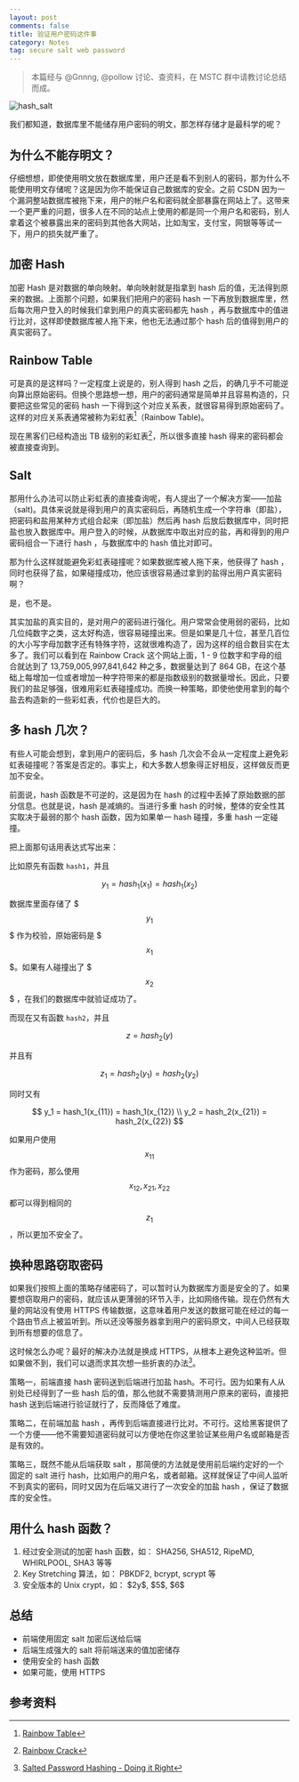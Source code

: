```yaml
---
layout: post
comments: false
title: 验证用户密码这件事
category: Notes
tag: secure salt web password
---
```


> 本篇经与 @Gnnng, @pollow 讨论、查资料，在 MSTC 群中请教讨论总结而成。

![hash_salt](//mforever78.qiniudn.com/hash_salt.jpg)

我们都知道，数据库里不能储存用户密码的明文，那怎样存储才是最科学的呢？

## 为什么不能存明文？

仔细想想，即使使用明文放在数据库里，用户还是看不到别人的密码，那为什么不能使用明文存储呢？这是因为你不能保证自己数据库的安全。之前 CSDN 因为一个漏洞整站数据库被拖下来，用户的帐户名和密码就全部暴露在网站上了。这带来一个更严重的问题，很多人在不同的站点上使用的都是同一个用户名和密码，别人拿着这个被暴露出来的密码到其他各大网站，比如淘宝，支付宝，网银等等试一下，用户的损失就严重了。

## 加密 Hash

加密 Hash 是对数据的单向映射。单向映射就是指拿到 hash 后的值，无法得到原来的数据。上面那个问题，如果我们把用户的密码 hash 一下再放到数据库里，然后每次用户登入的时候我们拿到用户的真实密码都先 hash ，再与数据库中的值进行比对，这样即使数据库被人拖下来，他也无法通过那个 hash 后的值得到用户的真实密码了。

## Rainbow Table

可是真的是这样吗？一定程度上说是的，别人得到 hash 之后，的确几乎不可能逆向算出原始密码。但换个思路想一想，用户的密码通常是简单并且容易构造的，只要把这些常见的密码 hash 一下得到这个对应关系表，就很容易得到原始密码了。这样的对应关系表通常被称为彩虹表[^1]（Rainbow Table)。

现在黑客们已经构造出 TB 级别的彩虹表[^2]，所以很多直接 hash 得来的密码都会被直接查询到。

## Salt

那用什么办法可以防止彩虹表的直接查询呢，有人提出了一个解决方案——加盐（salt)。具体来说就是得到用户的真实密码后，再随机生成一个字符串（即盐），把密码和盐用某种方式组合起来（即加盐）然后再 hash 后放后数据库中，同时把盐也放入数据库中。用户登入的时候，从数据库中取出对应的盐，再和得到的用户密码组合一下进行 hash ，与数据库中的 hash 值比对即可。

那为什么这样就能避免彩虹表碰撞呢？如果数据库被人拖下来，他获得了 hash ，同时也获得了盐，如果碰撞成功，他应该很容易通过拿到的盐得出用户真实密码啊？

是，也不是。

其实加盐的真实目的，是对用户的密码进行强化。用户常常会使用弱的密码，比如几位纯数字之类，这太好构造，很容易碰撞出来。但是如果是几十位，甚至几百位的大小写字母加数字还有特殊字符，这就很难构造了，因为这样的组合数目实在太多了。我们可以看到在 Rainbow Crack 这个网站上面，1 - 9 位数字和字母的组合就达到了 13,759,005,997,841,642 种之多，数据量达到了 864 GB，在这个基础上每增加一位或者增加一种字符带来的都是指数级别的数据量增长。因此，只要我们的盐足够强，很难用彩虹表碰撞成功。而换一种策略，即使他使用拿到的每个盐去构造新的一些彩虹表，代价也是巨大的。

## 多 hash 几次？

有些人可能会想到，拿到用户的密码后，多 hash 几次会不会从一定程度上避免彩虹表碰撞呢？答案是否定的。事实上，和大多数人想象得正好相反，这样做反而更加不安全。

前面说，hash 函数是不可逆的，这是因为在 hash 的过程中丢掉了原始数据的部分信息。也就是说，hash 是减熵的。当进行多重 hash 的时候，整体的安全性其实取决于最弱的那个 hash 函数，因为如果单一 hash 碰撞，多重 hash 一定碰撞。

把上面那句话用表达式写出来：

比如原先有函数 `hash1`，并且

$$
y_1 = hash_1(x_1) = hash_1(x_2)
$$

数据库里面存储了 $$$ y_1 $$$ 作为校验，原始密码是 $$$ x_1 $$$。如果有人碰撞出了 $$$ x_2 $$$ ，在我们的数据库中就验证成功了。

而现在又有函数 `hash2`，并且

$$
z = hash_2(y)
$$

并且有

$$
z_1 = hash_2(y_1) = hash_2(y_2)
$$

同时又有

$$
y_1 = hash_1(x_{11}) = hash_1(x_{12}) \\
y_2 = hash_2(x_{21}) = hash_2(x_{22})
$$

如果用户使用 $$ x_{11} $$ 作为密码，那么使用 $$ x_{12}, x_{21}, x_{22} $$ 都可以得到相同的 $$ z_1 $$，所以更加不安全了。

## 换种思路窃取密码

如果我们按照上面的策略存储密码了，可以暂时认为数据库方面是安全的了。如果要想窃取用户的密码，就应该从更薄弱的环节入手，比如网络传输。现在仍然有大量的网站没有使用 HTTPS 传输数据，这意味着用户发送的数据可能在经过的每一个路由节点上被监听到。所以还没等服务器拿到用户的密码原文，中间人已经获取到所有想要的信息了。

这时候怎么办呢？最好的解决办法就是换成 HTTPS，从根本上避免这种监听。但如果做不到，我们可以退而求其次想一些折衷的办法[^3]。

策略一，前端直接 hash 密码送到后端进行加盐 hash。不可行。因为如果有人从别处已经得到了一些 hash 后的值，那么他就不需要猜测用户原来的密码，直接把 hash 送到后端进行验证就行了，反而降低了难度。

策略二，在前端加盐 hash ，再传到后端直接进行比对。不可行。这给黑客提供了一个方便——他不需要知道密码就可以方便地在你这里验证某些用户名或邮箱是否是有效的。

策略三，既然不能从后端获取 salt ，那简便的方法就是使用前后端约定好的一个固定的 salt 进行 hash，比如用户的用户名，或者邮箱。这样就保证了中间人监听不到真实的密码，同时又因为在后端又进行了一次安全的加盐 hash ，保证了数据库的安全性。

## 用什么 hash 函数？

1. 经过安全测试的加密 hash 函数，如： SHA256, SHA512, RipeMD, WHIRLPOOL, SHA3 等等
2. Key Stretching 算法，如： PBKDF2, bcrypt, scrypt 等
3. 安全版本的 Unix crypt，如： \$2y\$, \$5\$, \$6\$

## 总结

- 前端使用固定 salt 加密后送给后端
- 后端生成强大的 salt 将前端送来的值加密储存
- 使用安全的 hash 函数
- 如果可能，使用 HTTPS

## 参考资料

[^1]: [Rainbow Table](http://en.wikipedia.org/wiki/Rainbow_table)
[^2]: [Rainbow Crack](http://project-rainbowcrack.com/table.htm)
[^3]: [Salted Password Hashing - Doing it Right](https://crackstation.net/hashing-security.htm)
